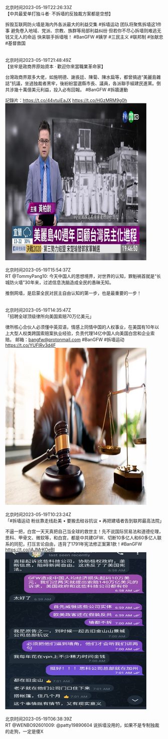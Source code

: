 北京时间2023-05-19T22:26:33Z<br>【中共最爱单打独斗者· 不拆墙的反独裁方案都是空想】

拆毁互联网防火墙是海内外各派最大的利益交集 
#拆墙运动 团队将聚焦拆墙这1件事 
避免卷入地域、党派、宗教、族群等局部利益纠纷
但若你不尽心拆墙则难逃无钱又无人的命运
快来联手拆墙哦！
#BanGFW #姨学 #三民主义 #联邦制 #张献忠 #基督救国<br><br><br>北京时间2023-05-19T21:48:49Z<br>【坐牢是政商界原始資本 · 歡迎你來當職業革命家】

台灣政商界眾多大佬，如施明德、謝長廷、陳菊、陳水扁等，都曾搞過“美麗島雜誌”抗議，坐過独裁者黑牢，後紛紛當選縣市長、議員，各派聯手組建民進黨。倒共涉幾十萬億美元利益，投入必有回報。 #BanGFW #拆牆運動 

記錄片：https://t.co/44vtuiEaJX https://t.co/HGzMRM9g0h<br><img src='/temp/video/2023/u-Month-5/g-Day-19/BanGFW2/1659556716856639488_0.jpg' width='450' height='500'><br><br>北京时间2023-05-19T15:54:37Z<br>RT @TommyPang10: 今天中国人的思想境界，对世界的认知，罪魁祸首就是“长城防火墙”30年来，过滤信息洗脑造成全民的愚昧无知。

推倒网墙，是启蒙全民对民主自由认知的第一步，也是最重要的一步！<br><br><br>北京时间2023-05-19T14:35:47Z<br>「招聘全球顶级律所向美国索赔70万亿美元」

律所核心合伙人必须懂中英双语，情感上同情中国的人权事业，在美国有10年以上大型人权类跨国索赔案执业经验，负责代理14亿中国人向美国白宫和企业索赔。
邮箱：bangfw@protonmail.com
#BanGFW #拆墙运动 https://t.co/YUFIRv3d4F<br><img src='/temp/image/2023/u-Month-5/1659447741691621376_0.jpg' width='450' height='500'><br><br>北京时间2023-05-19T10:23:24Z<br>「#拆墙运动 粉丝靠走线赴美 • 要搬去硅谷抗议 • 再把建墙者告到联邦最高法院」

不逼一把，白宫一天天真把自己当全球的救世主！先不说国际贸易法和道德伦理，思科、甲骨文、微软等，和白宫，都是中共建GFW、切断10多亿人和60多亿人联系的同犯，打压言论自由，违背了1791年宪法修正案第1款！#BanGFW https://t.co/iAJMrKOeBI<br><img src='/temp/image/2023/u-Month-5/1659384230114377729_0.jpg' width='450' height='500'><br><br>北京时间2023-05-19T06:38:39Z<br>RT @WENBO92601009: @patty19890604 说拆墙没用的，如果不是专制独裁的走狗，一定是傻X<br><br><br>